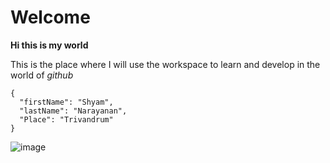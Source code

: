 # Welcome #


**Hi this is my world**

This is the place where I will use the workspace to learn and develop in the world of *github*

```
{
  "firstName": "Shyam",
  "lastName": "Narayanan",
  "Place": "Trivandrum"
}
```


![image](https://github.com/Shyam-Narayanan/hello-world/assets/135091746/beacc183-f8f8-4045-8f81-acb14934a339)
